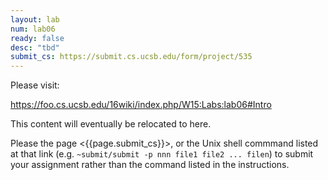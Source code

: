 ```yaml
---
layout: lab
num: lab06
ready: false
desc: "tbd"
submit_cs: https://submit.cs.ucsb.edu/form/project/535
---
```


Please visit:

<https://foo.cs.ucsb.edu/16wiki/index.php/W15:Labs:lab06#Intro>

This content will eventually be relocated to here.

Please the page <{{page.submit_cs}}>, or the Unix shell commmand listed at that
link (e.g. `~submit/submit -p nnn file1 file2 ... filen`) to
submit your assignment rather than the command listed in the instructions. 
